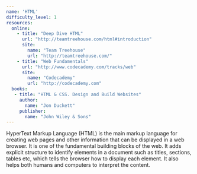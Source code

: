 ```yaml
---
name: 'HTML' 
difficulty_level: 1
resources:
  online: 
    - title: "Deep Dive HTML"
      url: "http://teamtreehouse.com/html#introduction"
      site:
        name: "Team Treehouse"
        url: "http://teamtreehouse.com/"
    - title: "Web Fundamentals"
      url: "http://www.codecademy.com/tracks/web"
      site:
        name: "Codecademy"
        url: "http://codecademy.com"
  books:
   - title: "HTML & CSS. Design and Build Websites"
     author:
       name: "Jon Duckett"
     publisher: 
       name: "John Wiley & Sons"
---
```


HyperText Markup Language (HTML) is the main markup language for creating web pages and other information that can be displayed in a web browser. It is one of the fundamental building blocks of the web. It adds explicit structure to identify elements in a document such as titles, sections, tables etc, which tells the browser how to display each element. It also helps both humans and computers to interpret the content.


